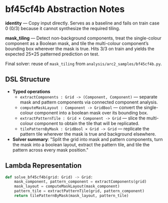 # bf45cf4b Abstraction Notes

**identity** — Copy input directly. Serves as a baseline and fails on train case 0 (0/3) because it cannot synthesize the required tiling.

**mask_tiling** — Detect non-background components, treat the single-colour component as a Boolean mask, and tile the multi-colour component’s bounding box wherever the mask is true. Hits 3/3 on train and yields the expected 25×25 patterned prediction on test.

Final solver: reuse of `mask_tiling` from `analysis/arc2_samples/bf45cf4b.py`.

## DSL Structure
- **Typed operations**
  - `extractComponents : Grid -> (Component, Component)` — separate mask and pattern components via connected component analysis.
  - `computeMaskLayout : Component -> GridBool` — convert the single-colour component into a boolean mask over its bounding box.
  - `extractPatternTile : Grid × Component -> Grid` — slice the multi-colour component to obtain the tile that will be replicated.
  - `tilePatternByMask : GridBool × Grid -> Grid` — replicate the pattern tile wherever the mask is true and background elsewhere.
- **Solver summary**: "Split the grid into mask and pattern components, turn the mask into a boolean layout, extract the pattern tile, and tile the pattern across every mask position."

## Lambda Representation

```python
def solve_bf45cf4b(grid: Grid) -> Grid:
    mask_component, pattern_component = extractComponents(grid)
    mask_layout = computeMaskLayout(mask_component)
    pattern_tile = extractPatternTile(grid, pattern_component)
    return tilePatternByMask(mask_layout, pattern_tile)
```
